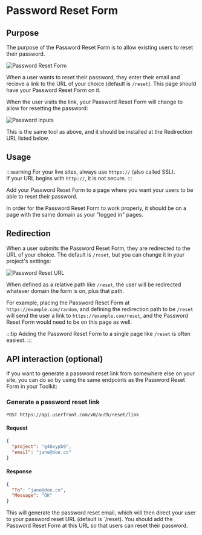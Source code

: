 # Password Reset Form

## Purpose

The purpose of the Password Reset Form is to allow existing users to reset their password.

![Password Reset Form](https://res.cloudinary.com/component/image/upload/w_300/v1582158400/reset_gtr63a.png)

When a user wants to reset their password, they enter their email and recieve a link to the URL of your choice (default is `/reset`). This page should have your Password Reset Form on it.

When the user visits the link, your Password Reset Form will change to allow for resetting the password:

![Password inputs](https://res.cloudinary.com/component/image/upload/w_300/v1583444599/guide/reset_inputs.png)

This is the same tool as above, and it should be installed at the Redirection URL listed below.

## Usage

:::warning
For your live sites, always use `https://` (also called SSL).<br>
If your URL begins with `http://`, it is not secure.
:::

Add your Password Reset Form to a page where you want your users to be able to reset their password.

In order for the Password Reset Form to work properly, it should be on a page with the same domain as your "logged in" pages.

## Redirection

When a user submits the Password Reset Form, they are redirected to the URL of your choice. The default is `/reset`, but you can change it in your project's settings:

![Password Reset URL](https://res.cloudinary.com/component/image/upload/v1583361091/guide/reset_url.png)

When defined as a relative path like `/reset`, the user will be redirected whatever domain the form is on, plus that path.

For example, placing the Password Reset Form at `https://example.com/random`, and defining the redirection path to be `/reset` will send the user a link to `https://example.com/reset`, and the Password Reset Form would need to be on this page as well.

:::tip
Adding the Password Reset Form to a single page like `/reset` is often easiest.
:::

## API interaction (optional)

If you want to generate a password reset link from somewhere else on your site, you can do so by using the same endpoints as the Password Reset Form in your Toolkit:

### Generate a password reset link

```
POST https://api.userfront.com/v0/auth/reset/link
```

#### Request

```json
{
  "project": "g48xypb9",
  "email": "jane@doe.co"
}
```

#### Response

```json
{
  "To": "jane@doe.co",
  "Message": "OK"
}
```

This will generate the password reset email, which will then direct your user to your password reset URL (default is `/reset). You should add the Password Reset Form at this URL so that users can reset their password.
